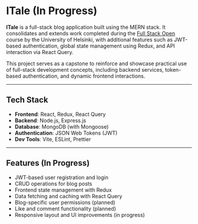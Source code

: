 # ITale (In Progress)

**ITale** is a full-stack blog application built using the MERN stack. It consolidates and extends work completed during the [Full Stack Open](https://fullstackopen.com/en) course by the University of Helsinki, with additional features such as JWT-based authentication, global state management using Redux, and API interaction via React Query.

This project serves as a capstone to reinforce and showcase practical use of full-stack development concepts, including backend services, token-based authentication, and dynamic frontend interactions.

---

## Tech Stack

- **Frontend**: React, Redux, React Query
- **Backend**: Node.js, Express.js
- **Database**: MongoDB (with Mongoose)
- **Authentication**: JSON Web Tokens (JWT)
- **Dev Tools**: Vite, ESLint, Prettier

---

## Features (In Progress)

- JWT-based user registration and login
- CRUD operations for blog posts
- Frontend state management with Redux
- Data fetching and caching with React Query
- Blog-specific user permissions (planned)
- Like and comment functionality (planned)
- Responsive layout and UI improvements (in progress)
